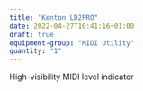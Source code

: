 ```yaml
---
title: "Kenton LD2PRO"
date: 2022-04-27T10:41:16+01:00
draft: true
equipment-group: "MIDI Utility"
quantity: "1"
---
```

High-visibility MIDI level indicator